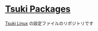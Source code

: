 # [Tsuki Packages](https://github.com/yutalinux/tsuki-packages)

[Tsuki Linux](https://github.com/yutalinux/tsuki-linux) の設定ファイルのリポジトリです
